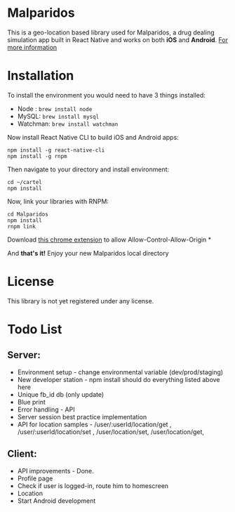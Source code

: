 Malparidos
======

This is a geo-location based library used for Malparidos, a drug dealing simulation app built in React Native and works on both **iOS** and **Android**.
[For more information](https://www.malparidos.com/)

Installation
======

To install the environment you would need to have 3 things installed:

* Node : `brew install node`
* MySQL: `brew install mysql`
* Watchman: `brew install watchman`

Now install React Native CLI to build iOS and Android apps:
```
npm install -g react-native-cli
npm install -g rnpm
```

Then navigate to your directory and install environment:
```
cd ~/cartel
npm install
```

Now, link your libraries with RNPM:
```
cd Malparidos
npm install
rnpm link
```

Download [this chrome extension](https://chrome.google.com/webstore/detail/allow-control-allow-origi/nlfbmbojpeacfghkpbjhddihlkkiljbi?hl=en) to allow Allow-Control-Allow-Origin *

And **that's it!** Enjoy your new Malparidos local directory

License
======
This library is not yet registered under any license.


Todo List
======

## Server:


* Environment setup - change environmental variable (dev/prod/staging)
* New developer station - npm install should do everything listed above here
* Unique fb_id db (only update)
* Blue print
* Error handling - API
* Server session best practice implementation
* API for location samples - /user/:userId/location/get , /user/:userId/location/set , /user/location/set, /user/location/get,


## Client:

* API improvements - Done.
* Profile page
* Check if user is logged-in, route him to homescreen
* Location
* Start Android development
